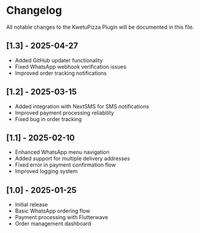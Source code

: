 # Changelog

All notable changes to the KwetuPizza Plugin will be documented in this file.

## [1.3] - 2025-04-27
- Added GitHub updater functionality
- Fixed WhatsApp webhook verification issues
- Improved order tracking notifications

## [1.2] - 2025-03-15
- Added integration with NextSMS for SMS notifications
- Improved payment processing reliability
- Fixed bug in order tracking

## [1.1] - 2025-02-10
- Enhanced WhatsApp menu navigation
- Added support for multiple delivery addresses
- Fixed error in payment confirmation flow
- Improved logging system

## [1.0] - 2025-01-25
- Initial release
- Basic WhatsApp ordering flow
- Payment processing with Flutterwave
- Order management dashboard 